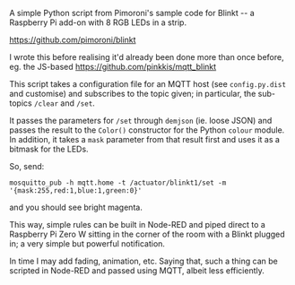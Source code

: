 A simple Python script from Pimoroni's sample code for Blinkt -- a Raspberry Pi add-on with 8 RGB LEDs in a strip.

https://github.com/pimoroni/blinkt

I wrote this before realising it'd already been done more than once before, eg. the JS-based https://github.com/pinkkis/mqtt_blinkt

This script takes a configuration file for an MQTT host (see `config.py.dist` and customise) and subscribes to the topic given;  in particular, the sub-topics `/clear` and `/set`.

It passes the parameters for `/set` through `demjson` (ie. loose JSON) and passes the result to the `Color()` constructor for the Python `colour` module.  In addition, it takes a `mask` parameter from that result first and uses it as a bitmask for the LEDs.

So, send:
```
mosquitto_pub -h mqtt.home -t /actuator/blinkt1/set -m '{mask:255,red:1,blue:1,green:0}'
```
and you should see bright magenta.

This way, simple rules can be built in Node-RED and piped direct to a Raspberry Pi Zero W sitting in the corner of the room with a Blinkt plugged in; a very simple but powerful notification.

In time I may add fading, animation, etc.  Saying that, such a thing can be scripted in Node-RED and passed using MQTT, albeit less efficiently.
